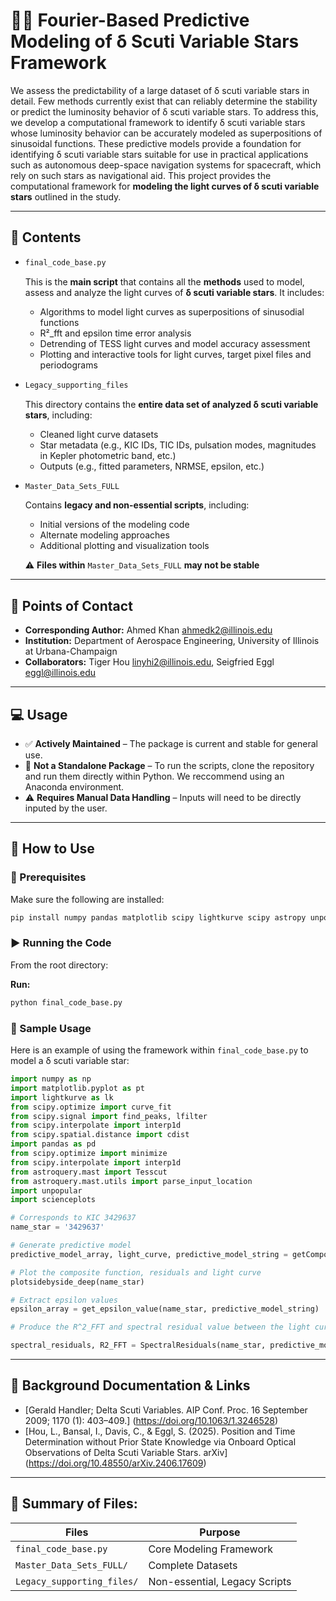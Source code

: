 # 🌠🔭 Fourier-Based Predictive Modeling of δ Scuti Variable Stars Framework

We assess the predictability of a large dataset of δ scuti variable stars in detail. Few methods currently exist that can reliably determine the stability or predict the luminosity behavior of δ scuti variable stars. To address this, we develop a computational framework to identify δ scuti variable stars whose luminosity behavior can be accurately modeled as superpositions of sinusoidal functions. These predictive models provide a foundation for identifying δ scuti variable stars suitable for use in practical applications such as autonomous deep-space navigation systems for spacecraft, which rely on such stars as navigational aid. This project provides the computational framework for **modeling the light curves of δ scuti variable stars** outlined in the study. 


---

## 📂 Contents

- ``` bash
  final_code_base.py
  ```
  This is the **main script** that contains all the **methods** used to model, assess and analyze the light curves of **δ scuti variable stars**. It includes:

  - Algorithms to model light curves as superpositions of sinusodial functions
  - R²_fft and epsilon time error analysis
  - Detrending of TESS light curves and model accuracy assessment 
  - Plotting and interactive tools for light curves, target pixel files and periodograms

- ``` bash
  Legacy_supporting_files
  ```
  This directory contains the **entire data set of analyzed δ scuti variable stars**, including:

  - Cleaned light curve datasets
  - Star metadata (e.g., KIC IDs, TIC IDs, pulsation modes, magnitudes in Kepler photometric band, etc.)
  - Outputs (e.g., fitted parameters, NRMSE, epsilon, etc.)

- ``` bash
  Master_Data_Sets_FULL
  ```
  Contains **legacy and non-essential scripts**, including:

  - Initial versions of the modeling code
  - Alternate modeling approaches
  - Additional plotting and visualization tools

  ⚠️ **Files within** `Master_Data_Sets_FULL` **may not be stable**

---

## 📧 Points of Contact

- **Corresponding Author:** Ahmed Khan  ahmedk2@illinois.edu
- **Institution:** Department of Aerospace Engineering, University of Illinois at Urbana-Champaign
- **Collaborators:** Tiger Hou  linyhi2@illinois.edu, Seigfried Eggl  eggl@illinois.edu

---

## 💻 Usage

- ✅ **Actively Maintained** – The package is current and stable for general use.
- 🚫  **Not a Standalone Package** – To run the scripts, clone the repository and run them directly within Python. We reccommend using an Anaconda environment. 
- ⚠️ **Requires Manual Data Handling** – Inputs will need to be directly inputed by the user.

---

## 🚀 How to Use

### 🔧 Prerequisites

Make sure the following are installed:

```bash
pip install numpy pandas matplotlib scipy lightkurve scipy astropy unpopular scienceplots astroquery 
```

### ▶️ Running the Code

From the root directory:

**Run:**
```bash
python final_code_base.py
```

### 🌌 Sample Usage

Here is an example of using the framework within `final_code_base.py` to model a δ scuti variable star:

```python
import numpy as np
import matplotlib.pyplot as pt 
import lightkurve as lk 
from scipy.optimize import curve_fit
from scipy.signal import find_peaks, lfilter
from scipy.interpolate import interp1d
from scipy.spatial.distance import cdist
import pandas as pd
from scipy.optimize import minimize
from scipy.interpolate import interp1d
from astroquery.mast import Tesscut
from astroquery.mast.utils import parse_input_location
import unpopular
import scienceplots

# Corresponds to KIC 3429637
name_star = '3429637'

# Generate predictive model
predictive_model_array, light_curve, predictive_model_string = getCompositeSine2_deep(name_star) 

# Plot the composite function, residuals and light curve
plotsidebyside_deep(name_star)

# Extract epsilon values
epsilon_array = get_epsilon_value(name_star, predictive_model_string)

# Produce the R^2_FFT and spectral residual value between the light curve and the predictive model

spectral_residuals, R2_FFT = SpectralResiduals(name_star, predictive_model_string)

```

---

## 📜 Background Documentation & Links

- [Gerald Handler; Delta Scuti Variables. AIP Conf. Proc. 16 September 2009; 1170 (1): 403–409.] (https://doi.org/10.1063/1.3246528)
- [Hou, L., Bansal, I., Davis, C., & Eggl, S. (2025). Position and Time Determination without Prior State Knowledge via Onboard Optical Observations of Delta Scuti Variable Stars. arXiv] (https://doi.org/10.48550/arXiv.2406.17609)

---

## 📁 Summary of Files: 

| Files                      | Purpose                        |
| -------------------------- | ------------------------------ |
| `final_code_base.py`       | Core Modeling Framework        |
| `Master_Data_Sets_FULL/`   | Complete Datasets              |
| `Legacy_supporting_files/` | Non-essential, Legacy Scripts  |



